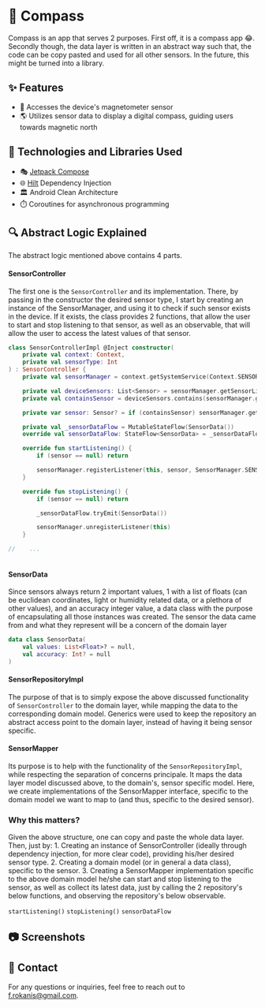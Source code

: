 # 🧭 Compass

Compass is an app that serves 2 purposes. First off, it is a compass app 😂. Secondly though, the data layer is written in an abstract way such that, the code can be copy pasted and used for all other sensors. In the future, this might be turned into a library. 

## ✨ Features

- 🧲 Accesses the device's magnetometer sensor
- 🌎 Utilizes sensor data to display a digital compass, guiding users towards magnetic north

## 🚀 Technologies and Libraries Used

- 🎭 [Jetpack Compose](https://developer.android.com/jetpack/compose)
- 🌐 [Hilt](https://developer.android.com/training/dependency-injection/hilt-android) Dependency Injection
- 🏛️ Android Clean Architecture
- ⏱️ Coroutines for asynchronous programming

## 🔍 Abstract Logic Explained
The abstract logic mentioned above contains 4 parts. 

#### SensorController
The first one is the ``SensorController`` and its implementation. There, by passing in the constructor the desired sensor type, I start by creating an instance of the SensorManager, and using it to check if such sensor exists in the device. If it exists, the class provides 2 functions, that allow the user to start and stop listening to that sensor, 
as well as an observable, that will allow the user to access the latest values of that sensor.

```kotlin
class SensorControllerImpl @Inject constructor(
    private val context: Context,
    private val sensorType: Int
) : SensorController {
    private val sensorManager = context.getSystemService(Context.SENSOR_SERVICE) as SensorManager

    private val deviceSensors: List<Sensor> = sensorManager.getSensorList(Sensor.TYPE_ALL)
    private val containsSensor = deviceSensors.contains(sensorManager.getDefaultSensor(sensorType))

    private var sensor: Sensor? = if (containsSensor) sensorManager.getDefaultSensor(sensorType) else null

    private val _sensorDataFlow = MutableStateFlow(SensorData())
    override val sensorDataFlow: StateFlow<SensorData> = _sensorDataFlow.asStateFlow()

    override fun startListening() {
        if (sensor == null) return

        sensorManager.registerListener(this, sensor, SensorManager.SENSOR_DELAY_NORMAL)
    }

    override fun stopListening() {
        if (sensor == null) return

        _sensorDataFlow.tryEmit(SensorData())

        sensorManager.unregisterListener(this)
    }

//    ...
    
```

#### SensorData
Since sensors always return 2 important values, 1 with a list of floats (can be euclidean coordinates, light or humidity related data, or a plethora of other values), and an accuracy integer value, a data class with the purpose of encapsulating all those instances was created. The sensor the data came from and what they represent will be a concern of the domain layer 

```kotlin
data class SensorData(
    val values: List<Float>? = null,
    val accuracy: Int? = null
)
```
    

#### SensorRepositoryImpl
The purpose of that is to simply expose the above discussed functionality of ``SensorController`` to the domain layer, while mapping the data to the corresponding domain model. Generics were used to keep the repository an abstract access point to the domain layer, instead of having it being sensor specific.


#### SensorMapper
Its purpose is to help with the functionality of the ``SensorRepositoryImpl``, while respecting the separation of concerns principale. It maps the data layer model discussed above, to the domain's, sensor specific model. Here, we create implementations of the SensorMapper interface, specific to the domain model we want to map to (and thus, specific to the desired sensor).

### Why this matters?
Given the above structure, one can copy and paste the whole data layer. Then, just by:
    1. Creating an instance of SensorController (ideally through dependency injection, for more clear code), providing his/her desired sensor type.
    2. Creating a domain model (or in general a data class), specific to the sensor.
    3. Creating a SensorMapper implementation specific to the above domain model
he/she can start and stop listening to the sensor, as well as collect its latest data, just by calling the 2 repository's below functions, and observing the repository's below observable.

``startListening()``
``stopListening()``
``sensorDataFlow``

## 📷 Screenshots


## 📧 Contact
For any questions or inquiries, feel free to reach out to [f.rokanis@gmail.com](mailto:f.rokanis@gmail.com).
